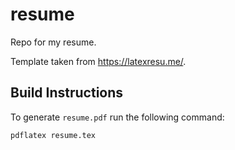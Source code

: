 # resume
Repo for my resume.

Template taken from https://latexresu.me/.

## Build Instructions
To generate `resume.pdf` run the following command:

```pdflatex resume.tex```